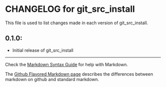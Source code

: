 # CHANGELOG for git_src_install

This file is used to list changes made in each version of git_src_install.

## 0.1.0:

* Initial release of git_src_install

- - -
Check the [Markdown Syntax Guide](http://daringfireball.net/projects/markdown/syntax) for help with Markdown.

The [Github Flavored Markdown page](http://github.github.com/github-flavored-markdown/) describes the differences between markdown on github and standard markdown.
